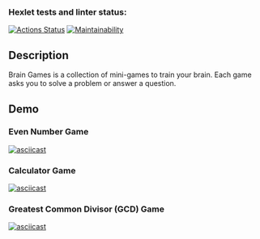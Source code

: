 ### Hexlet tests and linter status:
[![Actions Status](https://github.com/Sun-Austerlitz/python-project-49/actions/workflows/hexlet-check.yml/badge.svg)](https://github.com/Sun-Austerlitz/python-project-49/actions)
[![Maintainability](https://api.codeclimate.com/v1/badges/9e6a7e855b94624f6c4e/maintainability)](https://codeclimate.com/github/Sun-Austerlitz/python-project-49/maintainability)

## Description

Brain Games is a collection of mini-games to train your brain. Each game asks you to solve a problem or answer a question.

## Demo

### Even Number Game
[![asciicast](https://asciinema.org/a/cotR5Fn4vcqzJCKUOfnf0hKbD.svg)](https://asciinema.org/a/cotR5Fn4vcqzJCKUOfnf0hKbD)

### Calculator Game
[![asciicast](https://asciinema.org/a/AaTRjkz6rDpE9YQvIEDKeUTOl.svg)](https://asciinema.org/a/AaTRjkz6rDpE9YQvIEDKeUTOl)

### Greatest Common Divisor (GCD) Game
[![asciicast](https://asciinema.org/a/CKnnLaYFLbiPDfv5OUTj0vPTJ.svg)](https://asciinema.org/a/CKnnLaYFLbiPDfv5OUTj0vPTJ)